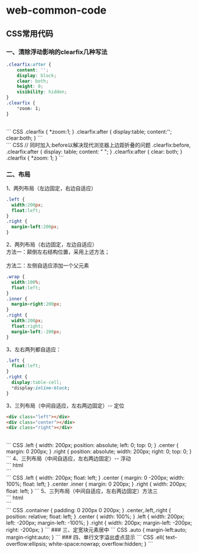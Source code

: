# web-common-code
## CSS常用代码
### 一、清除浮动影响的clearfix几种写法
```CSS
.clearfix:after {
    content: '';
    display: block;
    clear: both;
    height: 0;
    visibility: hidden;
}
.clearfix {
    *zoom: 1;
}
```
<br/>
``` CSS
.clearfix {
  *zoom:1;
}
.clearfix:after {
  display:table;
  content:'';
  clear:both;
}
```
<br/>
``` CSS
// 同时加入:before以解决现代浏览器上边距折叠的问题
.clearfix:before,
.clearfix:after {
    display: table;
    content: " ";
}
.clearfix:after {
    clear: both;
}
.clearfix {
    *zoom: 1;
}
```

### 二、布局
1、两列布局（左边固定，右边自适应）<br/>
``` CSS
.left {
  width:200px;
  float:left;
}
.right {
  margin-left:200px;
}
```
2、两列布局（右边固定，左边自适应）<br/>
方法一：颠倒左右结构位置，采用上述方法；<br/><br/>
方法二：左侧自适应添加一个父元素
``` CSS
.wrap {
  width:100%;
  float:left;
}
.inner {
  margin-right:200px;
}
.right {
  width:200px;
  float:right;
  margin-left:-200px;
}
```

3、左右两列都自适应：
``` CSS
.left {
  float:left;
}
.right {
  display:table-cell;
  *display:inline-block;
}
```

3、三列布局（中间自适应，左右两边固定）-- 定位<br/>
``` html
<div class="left"></div>
<div class="center"></div>
<div class="right"></div>
```
<br/>
``` CSS
.left {
    width: 200px;
    position: absolute;
    left: 0;
    top: 0;
}
.center {
    margin: 0 200px;
}
.right {
    position: absolute;
    width: 200px;
    right: 0;
    top: 0;
}
```
4、三列布局（中间自适应，左右两边固定）-- 浮动<br/>
``` html
<div class="left"></div>
<div class="center">
    <div class="inner"></div>
</div>
<div class="right"></div>
```
<br/>
``` CSS
.left {            
    width: 200px;
    float: left;
}
.center {
    margin: 0 -200px;
    width: 100%;
    float: left;
}
.center .inner {
    margin: 0 200px;          
}
.right {            
    width: 200px;
    float: left;
}
```
5、三列布局（中间自适应，左右两边固定）方法三<br/>
``` html
<div class="container">
    <div class="center"></div>
    <div class="left"></div>
    <div class="right"></div>
</div>
```
<br/>
``` CSS
.container {
    padding: 0 200px 0 200px;
}
.center,.left,.right {
    position: relative;
    float: left;
}
.center {
    width: 100%;
}
.left {
    width: 200px;
    left: -200px;
    margin-left: -100%;
}
.right {
    width: 200px;
    margin-left: -200px;
    right: -200px;
}
```
### 三、定宽块元素居中
``` CSS
.auto {
  margin-left:auto;
  margin-right:auto;
}
```
### 四、单行文字溢出虚点显示
``` CSS
.ell{
  text-overflow:ellipsis;
  white-space:nowrap;
  overflow:hidden;
}
```

